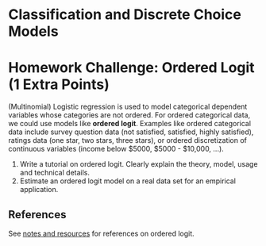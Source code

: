 # Classification and Discrete Choice Models
# Homework Challenge: Ordered Logit (1 Extra Points)

(Multinomial) Logistic regression is used to model categorical dependent variables whose categories are not ordered. For ordered categorical data, we could use models like **ordered logit**. Examples like ordered categorical data include survey question data (not satisfied, satisfied, highly satisfied), ratings data (one star, two stars, three stars), or ordered discretization of continuous variables (income below $5000, $5000 - $10,000, ...).

1. Write a tutorial on ordered logit. Clearly explain the theory, model, usage and technical details. 
2. Estimate an ordered logit model on a real data set for an empirical application. 

## References

See [notes and resources](https://github.com/jiamingmao/data-analysis/blob/master/Materials/Classification%20and%20Discrete%20Choice%20Models/notes%20and%20resources.md) for references on ordered logit. 